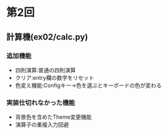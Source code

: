 # 第2回
## 計算機(ex02/calc.py)
### 追加機能
- 四則演算:普通の四則演算
- クリア:entry欄の数字をリセット
- 色変え機能:Configキー→色を選ぶとキーボードの色が変わる

### 実装仕切れなかった機能
- 背景色を含めたTheme変更機能
- 演算子の重複入力回避